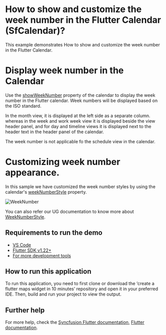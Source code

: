 # How to show and customize the week number in the Flutter Calendar (SfCalendar)?

This example demonstrates How to show and customize the week number in the Flutter Calendar.

# Display week number in the Calendar
Use the [showWeekNumber](https://pub.dev/documentation/syncfusion_flutter_calendar/latest/calendar/SfCalendar/showWeekNumber.html) property of the calendar to display the week number in the Flutter calendar. Week numbers will be displayed based on the ISO standard. 

In the month view, it is displayed at the left side as a separate column. whereas in the week and work week view it is displayed beside the view header panel, and for day and timeline views it is displayed next to the header text in the header panel of the calendar. 

The week number is not applicable fo the schedule view in the calendar.

# Customizing week number appearance.
In this sample we have customized the week number styles by using the calendar's [weekNumberStyle](https://pub.dev/documentation/syncfusion_flutter_calendar/latest/calendar/WeekNumberStyle-class.html) property.

![WeekNumber](https://user-images.githubusercontent.com/46158936/204233424-082b0876-d27c-4eeb-8f7b-37ea947b3ff3.gif)

You can also refer our UG documentation to know more about [WeekNumberStyle](https://help.syncfusion.com/flutter/calendar/getting-started#week-number-appearance).

## Requirements to run the demo
* [VS Code](https://code.visualstudio.com/download)
* [Flutter SDK v1.22+](https://flutter.dev/docs/development/tools/sdk/overview)
* [For more development tools](https://flutter.dev/docs/development/tools/devtools/overview)

## How to run this application
To run this application, you need to first clone or download the ‘create a flutter maps widget in 10 minutes’ repository and open it in your preferred IDE. Then, build and run your project to view the output.

## Further help
For more help, check the [Syncfusion Flutter documentation](https://help.syncfusion.com/flutter/introduction/overview),
 [Flutter documentation](https://flutter.dev/docs/get-started/install).
